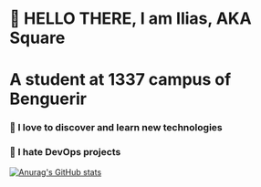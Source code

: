 # 👋 HELLO THERE, I am Ilias, AKA Square
# A student at 1337 campus of Benguerir

### 🔭 I love to discover and learn new technologies
### 🤯 I hate DevOps projects

[![Anurag's GitHub stats](https://github-readme-stats.vercel.app/api?username=iliaselbadaoui)](https://github.com/anuraghazra/github-readme-stats)
